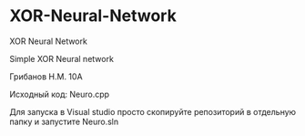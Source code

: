 # XOR-Neural-Network
XOR Neural Network

Simple XOR Neural network

Грибанов Н.М. 10А

Исходный код: Neuro.cpp

Для запуска в Visual studio просто скопируйте репозиторий в отдельную папку и запустите Neuro.sln
